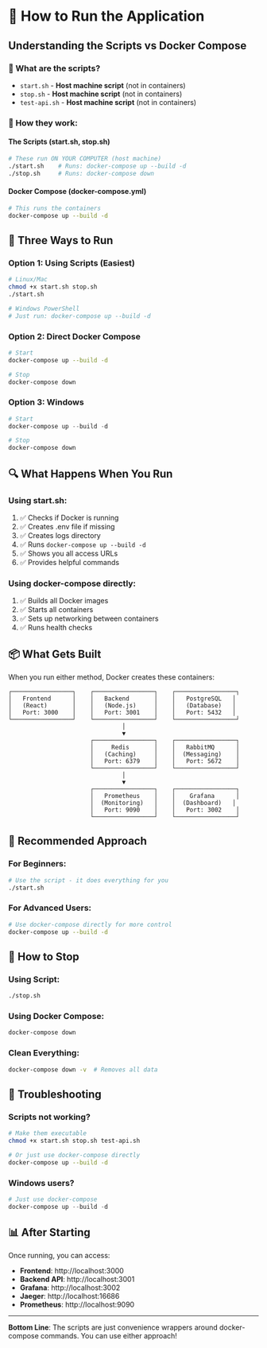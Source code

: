 # 🚀 How to Run the Application

## Understanding the Scripts vs Docker Compose

### 📁 What are the scripts?
- `start.sh` - **Host machine script** (not in containers)
- `stop.sh` - **Host machine script** (not in containers)  
- `test-api.sh` - **Host machine script** (not in containers)

### 🔧 How they work:

#### The Scripts (start.sh, stop.sh)
```bash
# These run ON YOUR COMPUTER (host machine)
./start.sh    # Runs: docker-compose up --build -d
./stop.sh     # Runs: docker-compose down
```

#### Docker Compose (docker-compose.yml)
```bash
# This runs the containers
docker-compose up --build -d
```

## 🎯 Three Ways to Run

### Option 1: Using Scripts (Easiest)
```bash
# Linux/Mac
chmod +x start.sh stop.sh
./start.sh

# Windows PowerShell
# Just run: docker-compose up --build -d
```

### Option 2: Direct Docker Compose
```bash
# Start
docker-compose up --build -d

# Stop  
docker-compose down
```

### Option 3: Windows
```powershell
# Start
docker-compose up --build -d

# Stop
docker-compose down
```

## 🔍 What Happens When You Run

### Using start.sh:
1. ✅ Checks if Docker is running
2. ✅ Creates .env file if missing
3. ✅ Creates logs directory
4. ✅ Runs `docker-compose up --build -d`
5. ✅ Shows you all access URLs
6. ✅ Provides helpful commands

### Using docker-compose directly:
1. ✅ Builds all Docker images
2. ✅ Starts all containers
3. ✅ Sets up networking between containers
4. ✅ Runs health checks

## 📦 What Gets Built

When you run either method, Docker creates these containers:

```
┌─────────────────┐    ┌─────────────────┐    ┌─────────────────┐
│   Frontend      │    │   Backend       │    │   PostgreSQL   │
│   (React)       │    │   (Node.js)     │    │   (Database)   │
│   Port: 3000    │    │   Port: 3001    │    │   Port: 5432   │
└─────────────────┘    └─────────────────┘    └─────────────────┘
                                │
                                ▼
                       ┌─────────────────┐    ┌─────────────────┐
                       │     Redis       │    │   RabbitMQ      │
                       │   (Caching)     │    │  (Messaging)    │
                       │   Port: 6379    │    │   Port: 5672    │
                       └─────────────────┘    └─────────────────┘
                                │
                                ▼
                       ┌─────────────────┐    ┌─────────────────┐
                       │   Prometheus    │    │    Grafana      │
                       │  (Monitoring)   │    │  (Dashboard)   │
                       │   Port: 9090    │    │   Port: 3002    │
                       └─────────────────┘    └─────────────────┘
```

## 🎯 Recommended Approach

### For Beginners:
```bash
# Use the script - it does everything for you
./start.sh
```

### For Advanced Users:
```bash
# Use docker-compose directly for more control
docker-compose up --build -d
```

## 🛑 How to Stop

### Using Script:
```bash
./stop.sh
```

### Using Docker Compose:
```bash
docker-compose down
```

### Clean Everything:
```bash
docker-compose down -v  # Removes all data
```

## 🔧 Troubleshooting

### Scripts not working?
```bash
# Make them executable
chmod +x start.sh stop.sh test-api.sh

# Or just use docker-compose directly
docker-compose up --build -d
```

### Windows users?
```powershell
# Just use docker-compose
docker-compose up --build -d
```

## 📊 After Starting

Once running, you can access:
- **Frontend**: http://localhost:3000
- **Backend API**: http://localhost:3001  
- **Grafana**: http://localhost:3002
- **Jaeger**: http://localhost:16686
- **Prometheus**: http://localhost:9090

---

**Bottom Line**: The scripts are just convenience wrappers around docker-compose commands. You can use either approach!
